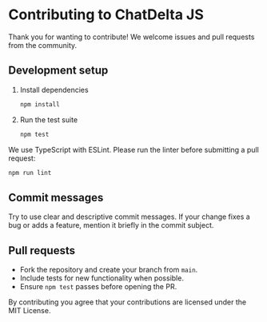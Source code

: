 # Contributing to ChatDelta JS

Thank you for wanting to contribute! We welcome issues and pull requests from the community.

## Development setup

1. Install dependencies

   ```bash
   npm install
   ```

2. Run the test suite

   ```bash
   npm test
   ```

We use TypeScript with ESLint. Please run the linter before submitting a pull request:

```bash
npm run lint
```

## Commit messages

Try to use clear and descriptive commit messages. If your change fixes a bug or adds a feature, mention it briefly in the commit subject.

## Pull requests

- Fork the repository and create your branch from `main`.
- Include tests for new functionality when possible.
- Ensure `npm test` passes before opening the PR.

By contributing you agree that your contributions are licensed under the MIT License.

